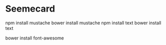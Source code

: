 Seemecard
=========
npm install mustache
bower install mustache
npm install text
bower install text

bower install font-awesome